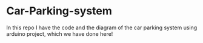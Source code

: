 # Car-Parking-system
In this repo I have the code and the diagram of the car parking system using arduino project, which we have done here!
